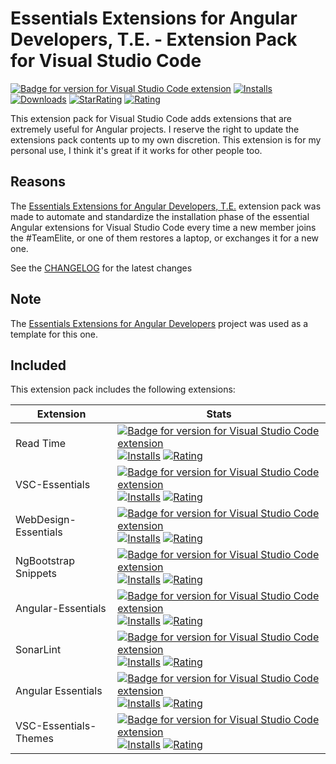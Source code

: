 # Essentials Extensions for Angular Developers, T.E. - Extension Pack for Visual Studio Code

[![Badge for version for Visual Studio Code extension](https://vsmarketplacebadge.apphb.com/version-short/Gydunhn.angular-developers-te.svg?color=blue&style=?style=for-the-badge&logo=visual-studio-code)](https://marketplace.visualstudio.com/items?itemName=Gydunhn.angular-developers-te) [![Installs](https://vsmarketplacebadge.apphb.com/installs-short/Gydunhn.angular-developers-te.svg?color=blue&style=flat-square)](https://marketplace.visualstudio.com/items?itemName=Gydunhn.angular-developers-te) [![Downloads](https://vsmarketplacebadge.apphb.com/downloads-short/Gydunhn.angular-developers-te.svg?color=blue&style=flat-square)](https://marketplace.visualstudio.com/items?itemName=Gydunhn.angular-developers-te) [![StarRating](https://vsmarketplacebadge.apphb.com/rating-star/Gydunhn.angular-developers-te.svg?color=blue&style=flat-square)](https://marketplace.visualstudio.com/items?itemName=Gydunhn.angular-developers-te) [![Rating](https://vsmarketplacebadge.apphb.com/rating-short/Gydunhn.angular-developers-te.svg?color=blue&style=flat-square)](https://marketplace.visualstudio.com/items?itemName=Gydunhn.angular-developers-te)

This extension pack for Visual Studio Code adds extensions that are extremely useful for Angular projects. I reserve the right to update the extensions pack contents up to my own discretion. This extension is for my personal use, I think it's great if it works for other people too.

## Reasons

The [Essentials Extensions for Angular Developers, T.E.] extension pack was made to automate and standardize the installation phase of the essential Angular extensions for Visual Studio Code every time a new member joins the #TeamElite, or one of them restores a laptop, or exchanges it for a new one.

See the [CHANGELOG](CHANGELOG.md) for the latest changes

## Note

The [Essentials Extensions for Angular Developers] project was used as a template for this one.

## Included

This extension pack includes the following extensions:

| Extension             | Stats                                                                                                                                                                                                                                                                                                                                                                                                                                                                                                                                                                                                                                                                                                                                |
|-----------------------|--------------------------------------------------------------------------------------------------------------------------------------------------------------------------------------------------------------------------------------------------------------------------------------------------------------------------------------------------------------------------------------------------------------------------------------------------------------------------------------------------------------------------------------------------------------------------------------------------------------------------------------------------------------------------------------------------------------------------------------|
| Read Time             | [![Badge for version for Visual Studio Code extension](https://vsmarketplacebadge.apphb.com/version-short/johnpapa.read-time.svg?color=blue&style=?style=for-the-badge&logo=visual-studio-code)](https://marketplace.visualstudio.com/items?itemName=johnpapa.read-time) [![Installs](https://vsmarketplacebadge.apphb.com/installs-short/johnpapa.read-time.svg?color=blue&style=flat-square)](https://marketplace.visualstudio.com/items?itemName=johnpapa.read-time) [![Rating](https://vsmarketplacebadge.apphb.com/rating-short/johnpapa.read-time.svg?color=blue&style=flat-square)](https://marketplace.visualstudio.com/items?itemName=johnpapa.read-time)                                                                   |
| VSC-Essentials        | [![Badge for version for Visual Studio Code extension](https://vsmarketplacebadge.apphb.com/version-short/Gydunhn.vsc-essentials.svg?color=blue&style=?style=for-the-badge&logo=visual-studio-code)](https://marketplace.visualstudio.com/items?itemName=Gydunhn.vsc-essentials) [![Installs](https://vsmarketplacebadge.apphb.com/installs-short/Gydunhn.vsc-essentials.svg?color=blue&style=flat-square)](https://marketplace.visualstudio.com/items?itemName=Gydunhn.vsc-essentials) [![Rating](https://vsmarketplacebadge.apphb.com/rating-short/Gydunhn.vsc-essentials.svg?color=blue&style=flat-square)](https://marketplace.visualstudio.com/items?itemName=Gydunhn.vsc-essentials)                                           |
| WebDesign-Essentials  | [![Badge for version for Visual Studio Code extension](https://vsmarketplacebadge.apphb.com/version-short/Gydunhn.web-design-essentials.svg?color=blue&style=?style=for-the-badge&logo=visual-studio-code)](https://marketplace.visualstudio.com/items?itemName=Gydunhn.web-design-essentials) [![Installs](https://vsmarketplacebadge.apphb.com/installs-short/Gydunhn.web-design-essentials.svg?color=blue&style=flat-square)](https://marketplace.visualstudio.com/items?itemName=Gydunhn.web-design-essentials) [![Rating](https://vsmarketplacebadge.apphb.com/rating-short/Gydunhn.web-design-essentials.svg?color=blue&style=flat-square)](https://marketplace.visualstudio.com/items?itemName=Gydunhn.web-design-essentials) |
| NgBootstrap Snippets   | [![Badge for version for Visual Studio Code extension](https://vsmarketplacebadge.apphb.com/version-short/ktriek.ng-bootstrap-snippets.svg?color=blue&style=?style=for-the-badge&logo=visual-studio-code)](https://marketplace.visualstudio.com/items?itemName=ktriek.ng-bootstrap-snippets) [![Installs](https://vsmarketplacebadge.apphb.com/installs-short/ktriek.ng-bootstrap-snippets.svg?color=blue&style=flat-square)](https://marketplace.visualstudio.com/items?itemName=ktriek.ng-bootstrap-snippets) [![Rating](https://vsmarketplacebadge.apphb.com/rating-short/ktriek.ng-bootstrap-snippets.svg?color=blue&style=flat-square)](https://marketplace.visualstudio.com/items?itemName=ktriek.ng-bootstrap-snippets)                   |
| Angular-Essentials    | [![Badge for version for Visual Studio Code extension](https://vsmarketplacebadge.apphb.com/version-short/Gydunhn.angular-essentials.svg?color=blue&style=?style=for-the-badge&logo=visual-studio-code)](https://marketplace.visualstudio.com/items?itemName=Gydunhn.angular-essentials) [![Installs](https://vsmarketplacebadge.apphb.com/installs-short/Gydunhn.angular-essentials.svg?color=blue&style=flat-square)](https://marketplace.visualstudio.com/items?itemName=Gydunhn.angular-essentials) [![Rating](https://vsmarketplacebadge.apphb.com/rating-short/Gydunhn.angular-essentials.svg?color=blue&style=flat-square)](https://marketplace.visualstudio.com/items?itemName=Gydunhn.angular-essentials)                   |
| SonarLint             | [![Badge for version for Visual Studio Code extension](https://vsmarketplacebadge.apphb.com/version-short/SonarSource.sonarlint-vscode.svg?color=blue&style=?style=for-the-badge&logo=visual-studio-code)](https://marketplace.visualstudio.com/items?itemName=SonarSource.sonarlint-vscode) [![Installs](https://vsmarketplacebadge.apphb.com/installs-short/SonarSource.sonarlint-vscode.svg?color=blue&style=flat-square)](https://marketplace.visualstudio.com/items?itemName=SonarSource.sonarlint-vscode) [![Rating](https://vsmarketplacebadge.apphb.com/rating-short/SonarSource.sonarlint-vscode.svg?color=blue&style=flat-square)](https://marketplace.visualstudio.com/items?itemName=SonarSource.sonarlint-vscode)       |
| Angular Essentials    | [![Badge for version for Visual Studio Code extension](https://vsmarketplacebadge.apphb.com/version-short/johnpapa.angular-essentials.svg?color=blue&style=?style=for-the-badge&logo=visual-studio-code)](https://marketplace.visualstudio.com/items?itemName=johnpapa.angular-essentials) [![Installs](https://vsmarketplacebadge.apphb.com/installs-short/johnpapa.angular-essentials.svg?color=blue&style=flat-square)](https://marketplace.visualstudio.com/items?itemName=johnpapa.angular-essentials) [![Rating](https://vsmarketplacebadge.apphb.com/rating-short/johnpapa.angular-essentials.svg?color=blue&style=flat-square)](https://marketplace.visualstudio.com/items?itemName=johnpapa.angular-essentials)             |
| VSC-Essentials-Themes | [![Badge for version for Visual Studio Code extension](https://vsmarketplacebadge.apphb.com/version-short/Gydunhn.vsc-essentials-themes.svg?color=blue&style=?style=for-the-badge&logo=visual-studio-code)](https://marketplace.visualstudio.com/items?itemName=Gydunhn.vsc-essentials-themes) [![Installs](https://vsmarketplacebadge.apphb.com/installs-short/Gydunhn.vsc-essentials-themes.svg?color=blue&style=flat-square)](https://marketplace.visualstudio.com/items?itemName=Gydunhn.vsc-essentials-themes) [![Rating](https://vsmarketplacebadge.apphb.com/rating-short/Gydunhn.vsc-essentials-themes.svg?color=blue&style=flat-square)](https://marketplace.visualstudio.com/items?itemName=Gydunhn.vsc-essentials-themes) |

[Essentials Extensions for Angular Developers]: https://marketplace.visualstudio.com/items?itemName=Gydunhn.angular-developers-std
[Essentials Extensions for Angular Developers, T.E.]: https://marketplace.visualstudio.com/items?itemName=Gydunhn.angular-developers-te
